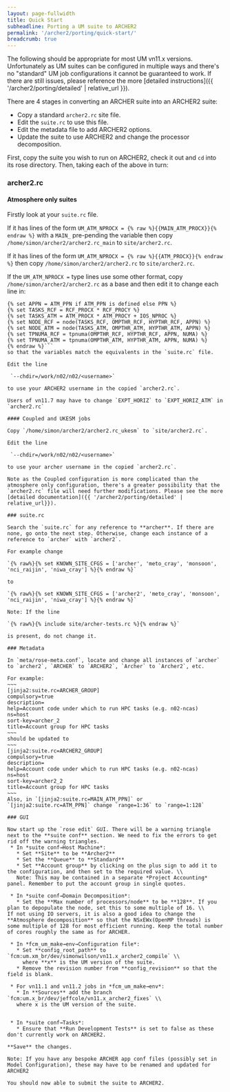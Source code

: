 ```yaml
---
layout: page-fullwidth
title: Quick Start
subheadline: Porting a UM suite to ARCHER2
permalink: '/archer2/porting/quick-start/'
breadcrumb: true
---
```

The following should be appropriate for most UM vn11.x versions. Unfortunately as UM suites can be configured in multiple ways and there's no "standard" UM job configurations it cannot be guaranteed to work. If there are still issues, please reference the more [detailed instructions]({{ '/archer2/porting/detailed' | relative_url }}).

There are 4 stages in converting an ARCHER suite into an ARCHER2 suite:

* Copy a standard `archer2.rc` site file.
* Edit the `suite.rc` to use this file.
* Edit the metadata file to add ARCHER2 options.
* Update the suite to use ARCHER2 and change the processor decomposition. 

First, copy the suite you wish to run on ARCHER2, check it out and `cd` into its rose directory. Then, taking each of the above in turn:

### archer2.rc

#### Atmosphere only suites

Firstly look at your `suite.rc` file.

If it has lines of the form `UM_ATM_NPROCX = {% raw %}{{MAIN_ATM_PROCX}}{% endraw %}` with a `MAIN_` pre-pending the variable then copy `/home/simon/archer2/archer2.rc_main` to `site/archer2.rc`.

If it has lines of the form `UM_ATM_NPROCX = {% raw %}{{ATM_PROCX}}{% endraw %}` then copy `/home/simon/archer2/archer2.rc` to `site/archer2.rc`.

If the `UM_ATM_NPROCX =` type lines use some other format, copy `/home/simon/archer2/archer2.rc` as a base and then edit it to change each line in:
```{% raw %}
{% set APPN = ATM_PPN if ATM_PPN is defined else PPN %}
{% set TASKS_RCF = RCF_PROCX * RCF_PROCY %}
{% set TASKS_ATM = ATM_PROCX * ATM_PROCY + IOS_NPROC %}
{% set NODE_RCF = node(TASKS_RCF, OMPTHR_RCF, HYPTHR_RCF, APPN) %}
{% set NODE_ATM = node(TASKS_ATM, OMPTHR_ATM, HYPTHR_ATM, APPN) %}
{% set TPNUMA_RCF = tpnuma(OMPTHR_RCF, HYPTHR_RCF, APPN, NUMA) %}
{% set TPNUMA_ATM = tpnuma(OMPTHR_ATM, HYPTHR_ATM, APPN, NUMA) %}
{% endraw %}```
so that the variables match the equivalents in the `suite.rc` file.

Edit the line

 `--chdir=/work/n02/n02/<username>`

to use your ARCHER2 username in the copied `archer2.rc`.

Users of vn11.7 may have to change `EXPT_HORIZ` to `EXPT_HORIZ_ATM` in `archer2.rc`

#### Coupled and UKESM jobs

Copy `/home/simon/archer2/archer2.rc_ukesm` to `site/archer2.rc`.

Edit the line

 `--chdir=/work/n02/n02/<username>`

to use your archer username in the copied `archer2.rc`.

Note as the Coupled configuration is more complicated than the atmosphere only configuration, there's a greater possibility that the `archer2.rc` file will need further modifications. Please see the more [detailed documentation]({{ '/archer2/porting/detailed' | relative_url}}).

### suite.rc

Search the `suite.rc` for any reference to **archer**. If there are none, go onto the next step. Otherwise, change each instance of a reference to `archer` with `archer2`.

For example change

`{% raw%}{% set KNOWN_SITE_CFGS = ['archer', 'meto_cray', 'monsoon', 'nci_raijin', 'niwa_cray'] %}{% endraw %}`

to

`{% raw%}{% set KNOWN_SITE_CFGS = ['archer2', 'meto_cray', 'monsoon', 'nci_raijin', 'niwa_cray'] %}{% endraw %}`

Note: If the line

`{% raw%}{% include site/archer-tests.rc %}{% endraw %}`

is present, do not change it.

### Metadata

In `meta/rose-meta.conf`, locate and change all instances of `archer` to `archer2`, `ARCHER` to `ARCHER2`, `Archer` to `Archer2`, etc.

For example:
~~~
[jinja2:suite.rc=ARCHER_GROUP]
compulsory=true
description=
help=Account code under which to run HPC tasks (e.g. n02-ncas)
ns=host
sort-key=archer_2
title=Account group for HPC tasks
~~~
should be updated to
~~~
[jinja2:suite.rc=ARCHER2_GROUP]
compulsory=true
description=
help=Account code under which to run HPC tasks (e.g. n02-ncas)
ns=host
sort-key=archer2_2
title=Account group for HPC tasks
~~~
Also, in `[jinja2:suite.rc=MAIN_ATM_PPN]` or `[jinja2:suite.rc=ATM_PPN]` change `range=1:36` to `range=1:128`

### GUI

Now start up the `rose edit` GUI. There will be a warning triangle next to the **suite conf** section. We need to fix the errors to get rid off the warning triangles.
 * In *suite conf→Host Machine*:
   * Set **Site** to be **Archer2**
   * Set the **Queue** to **Standard**
   * Set **Account group** by clicking on the plus sign to add it to the configuration, and then set to the required value. \\
   Note: This may be contained in a separate *Project Accounting* panel. Remember to put the account group in single quotes. 

 * In *suite conf→Domain Decomposition*:
   * Set the **Max number of processors/node** to be **128**. If you plan to depopulate the node, set this to some multiple of 16. \\
If not using IO servers, it is also a good idea to change the **Atmosphere decomposition** so that the NSxEWx(OpenMP threads) is some multiple of 128 for most efficient running. Keep the total number of cores roughly the same as for ARCHER.

 * In *fcm_um_make→env→Configuration file*:
   * Set **config_root_path** to `fcm:um.xm_br/dev/simonwilson/vn11.x_archer2_compile` \\
     where **x** is the UM version of the suite.
   * Remove the revision number from **config_revision** so that the field is blank.

 * For vn11.1 and vn11.2 jobs in *fcm_um_make→env*:
   * In **Sources** add the branch `fcm:um.x_br/dev/jeffcole/vn11.x_archer2_fixes` \\
   where x is the UM version of the suite.

 
 * In *suite conf→Tasks*:
   * Ensure that **Run Development Tests** is set to false as these don't currently work on ARCHER2.

**Save** the changes.

Note: If you have any bespoke ARCHER app conf files (possibly set in Model Configuration), these may have to be renamed and updated for ARCHER2

You should now able to submit the suite to ARCHER2.

